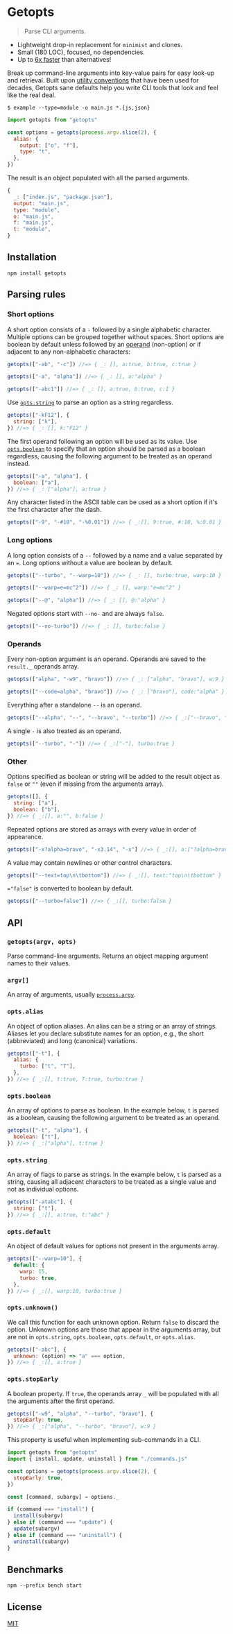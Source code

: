 # Getopts

> Parse CLI arguments.

- Lightweight drop-in replacement for `minimist` and clones.
- Small (180 LOC), focused, no dependencies.
- Up to [6x faster](#benchmarks) than alternatives!

Break up command-line arguments into key-value pairs for easy look-up and retrieval. Built upon [utility conventions](http://pubs.opengroup.org/onlinepubs/9699919799/basedefs/V1_chap12.html#tag_12_02) that have been used for decades, Getopts sane defaults help you write CLI tools that look and feel like the real deal.

```console
$ example --type=module -o main.js *.{js,json}
```

```js
import getopts from "getopts"

const options = getopts(process.argv.slice(2), {
  alias: {
    output: ["o", "f"],
    type: "t",
  },
})
```

The result is an object populated with all the parsed arguments.

```js
{
  _: ["index.js", "package.json"],
  output: "main.js",
  type: "module",
  o: "main.js",
  f: "main.js",
  t: "module",
}
```

## Installation

```console
npm install getopts
```

## Parsing rules

### Short options

A short option consists of a `-` followed by a single alphabetic character. Multiple options can be grouped together without spaces. Short options are boolean by default unless followed by an [operand](#operand) (non-option) or if adjacent to any non-alphabetic characters:

```js
getopts(["-ab", "-c"]) //=> { _: [], a:true, b:true, c:true }
```

```js
getopts(["-a", "alpha"]) //=> { _: [], a:"alpha" }
```

```js
getopts(["-abc1"]) //=> { _: [], a:true, b:true, c:1 }
```

Use [`opts.string`](#optsstring) to parse an option as a string regardless.

```js
getopts(["-kF12"], {
  string: ["k"],
}) //=> { _: [], k:"F12" }
```

The first operand following an option will be used as its value. Use [`opts.boolean`](#optsboolean) to specify that an option should be parsed as a boolean regardless, causing the following argument to be treated as an operand instead.

```js
getopts(["-a", "alpha"], {
  boolean: ["a"],
}) //=> { _: ["alpha"], a:true }
```

Any character listed in the ASCII table can be used as a short option if it's the first character after the dash.

```js
getopts(["-9", "-#10", "-%0.01"]) //=> { _:[], 9:true, #:10, %:0.01 }
```

### Long options

A long option consists of a `--` followed by a name and a value separated by an `=`. Long options without a value are boolean by default.

```js
getopts(["--turbo", "--warp=10"]) //=> { _: [], turbo:true, warp:10 }
```

```js
getopts(["--warp=e=mc^2"]) //=> { _: [], warp:"e=mc^2" }
```

```js
getopts(["--@", "alpha"]) //=> { _: [], @:"alpha" }
```

Negated options start with `--no-` and are always `false`.

```js
getopts(["--no-turbo"]) //=> { _: [], turbo:false }
```

### Operands

Every non-option argument is an operand. Operands are saved to the `result._` operands array.

```js
getopts(["alpha", "-w9", "bravo"]) //=> { _: ["alpha", "bravo"], w:9 }
```

```js
getopts(["--code=alpha", "bravo"]) //=> { _: ["bravo"], code:"alpha" }
```

Everything after a standalone `--` is an operand.

```js
getopts(["--alpha", "--", "--bravo", "--turbo"]) //=> { _:["--bravo", "--turbo"], alpha:true }
```

A single `-` is also treated as an operand.

```js
getopts(["--turbo", "-"]) //=> { _:["-"], turbo:true }
```

### Other

Options specified as boolean or string will be added to the result object as `false` or `""` (even if missing from the arguments array).

```js
getopts([], {
  string: ["a"],
  boolean: ["b"],
}) //=> { _:[], a:"", b:false }
```

Repeated options are stored as arrays with every value in order of appearance.

```js
getopts(["-x?alpha=bravo", "-x3.14", "-x"] //=> { _:[], a:["?alpha=bravo", 3.14, true] }
```

A value may contain newlines or other control characters.

```js
getopts(["--text=top\n\tbottom"]) //=> { _:[], text:"top\n\tbottom" }
```

`="false"` is converted to boolean by default.

```js
getopts(["--turbo=false"]) //=> { _:[], turbo:false }
```

## API

### `getopts(argv, opts)`

Parse command-line arguments. Returns an object mapping argument names to their values.

### `argv[]`

An array of arguments, usually [`process.argv`](https://nodejs.org/docs/latest/api/process.html#process_process_argv).

### `opts.alias`

An object of option aliases. An alias can be a string or an array of strings. Aliases let you declare substitute names for an option, e.g., the short (abbreviated) and long (canonical) variations.

```js
getopts(["-t"], {
  alias: {
    turbo: ["t", "T"],
  },
}) //=> { _:[], t:true, T:true, turbo:true }
```

### `opts.boolean`

An array of options to parse as boolean. In the example below, `t` is parsed as a boolean, causing the following argument to be treated as an operand.

```js
getopts(["-t", "alpha"], {
  boolean: ["t"],
}) //=> { _:["alpha"], t:true }
```

### `opts.string`

An array of flags to parse as strings. In the example below, `t` is parsed as a string, causing all adjacent characters to be treated as a single value and not as individual options.

```js
getopts(["-atabc"], {
  string: ["t"],
}) //=> { _:[], a:true, t:"abc" }
```

### `opts.default`

An object of default values for options not present in the arguments array.

```js
getopts(["--warp=10"], {
  default: {
    warp: 15,
    turbo: true,
  },
}) //=> { _:[], warp:10, turbo:true }
```

### `opts.unknown()`

We call this function for each unknown option. Return `false` to discard the option. Unknown options are those that appear in the arguments array, but are not in `opts.string`, `opts.boolean`, `opts.default`, or `opts.alias`.

```js
getopts(["-abc"], {
  unknown: (option) => "a" === option,
}) //=> { _:[], a:true }
```

### `opts.stopEarly`

A boolean property. If `true`, the operands array `_` will be populated with all the arguments after the first operand.

```js
getopts(["-w9", "alpha", "--turbo", "bravo"], {
  stopEarly: true,
}) //=> { _:["alpha", "--turbo", "bravo"], w:9 }
```

This property is useful when implementing sub-commands in a CLI.

```js
import getopts from "getopts"
import { install, update, uninstall } from "./commands.js"

const options = getopts(process.argv.slice(2), {
  stopEarly: true,
})

const [command, subargv] = options._

if (command === "install") {
  install(subargv)
} else if (command === "update") {
  update(subargv)
} else if (command === "uninstall") {
  uninstall(subargv)
}
```

## Benchmarks

```console
npm --prefix bench start
```

## License

[MIT](LICENSE.md)
